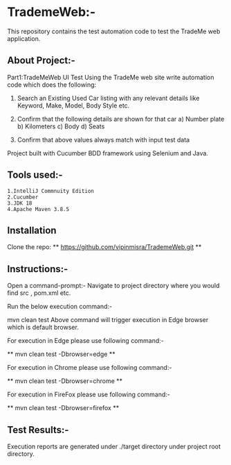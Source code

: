 # TrademeWeb:-
This repository contains the test automation code to test the TradeMe web application. 

## About Project:-
Part1:TradeMeWeb UI Test
Using the TradeMe web site write automation code which does the following:
1) Search an Existing Used Car listing with any relevant details like Keyword, Make, Model, Body Style etc.
2) Confirm that the following details are shown for that car
	a) Number plate
	b) Kilometers
	c) Body
	d) Seats

3) Confirm that above values always match with input test data

Project built with Cucumber BDD framework using Selenium and Java.

## Tools used:-
	1.IntelliJ Commnuity Edition
	2.Cucumber
	3.JDK 18
	4.Apache Maven 3.8.5

## Installation
Clone the repo:
** https://github.com/vipinmisra/TrademeWeb.git  **

## Instructions:-

Open a command-prompt:- 
Navigate to project directory where you would find src , pom.xml etc.

Run the below  execution command:-

mvn clean test
Above command will trigger execution in Edge browser which is default browser.

For execution in Edge please use following command:-

** mvn clean test  -Dbrowser=edge **

For execution in Chrome please use following command:-

** mvn clean test  -Dbrowser=chrome  **

For execution in FireFox please use following command:-

** mvn clean test  -Dbrowser=firefox **

## Test Results:-
Execution reports are generated under ./target directory under project root directory.
